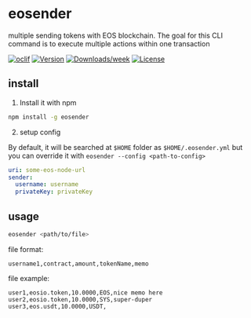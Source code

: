 eosender
========

multiple sending tokens with EOS blockchain. The goal for this CLI command is to execute multiple actions within one transaction

[![oclif](https://img.shields.io/badge/cli-oclif-brightgreen.svg)](https://oclif.io)
[![Version](https://img.shields.io/npm/v/eosender.svg)](https://npmjs.org/package/eosender)
[![Downloads/week](https://img.shields.io/npm/dw/eosender.svg)](https://npmjs.org/package/eosender)
[![License](https://img.shields.io/npm/l/eosender.svg)](https://github.com/shalakhin/eosender/blob/master/package.json)


## install

1. Install it with npm

```bash
npm install -g eosender
```

2. setup config

By default, it will be searched at `$HOME` folder as `$HOME/.eosender.yml` but you can override it with `eosender --config <path-to-config>` 

```yaml
uri: some-eos-node-url 
sender:
  username: username
  privateKey: privateKey
```

## usage

```bash
eosender <path/to/file>
```

file format:

```csv
username1,contract,amount,tokenName,memo
```

file example:

```csv
user1,eosio.token,10.0000,EOS,nice memo here
user2,eosio.token,10.0000,SYS,super-duper
user3,eos.usdt,10.0000,USDT,
```
